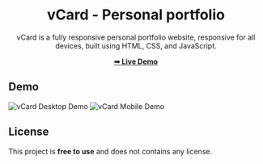 <div align="center">

# vCard - Personal portfolio

vCard is a fully responsive personal portfolio website, responsive for all devices, built using HTML, CSS, and JavaScript.

 <a href="#"><strong>➥ Live Demo</strong></a> 
 
 </div>
 
## Demo

![vCard Desktop Demo](./website-demo-image/desktop.png "Desktop Demo")
![vCard Mobile Demo](./website-demo-image/mobile.png "Mobile Demo")


## License

This project is **free to use** and does not contains any license.
